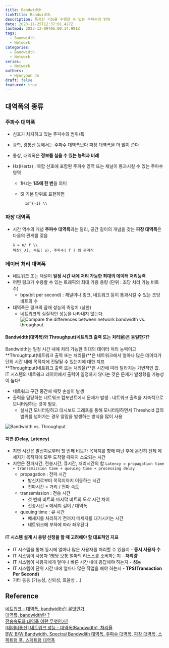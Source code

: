 ```yaml
---
title: Bandwidth
linkTitle: Bandwidth
description: 특정한 기능을 수행할 수 있는 주파수의 범위
date: 2023-11-25T12:37:01.427Z
lastmod: 2023-12-09T06:00:14.991Z
tags:
  - Bandwidth
  - Network
categories:
  - Bandwidth
  - Network
series:
  - Network
authors:
  - Hyunyoun Jo
draft: false
featured: true
---
```


## 대역폭의 종류

### 주파수 대역폭

- 신호가 차지하고 있는 주파수의 범위/폭
- 광학, 광통신 등에서는 주파수 대역폭보다 파장 대역폭을 더 많이 쓴다
- 통상, 대역폭은 **정보를 실을 수 있는 능력과 비례**
- Hz(Hertz) : 복합 신호에 포함된 주파수 영역 또는 채널이 통과시킬 수 있는 주파수 영역

  - 1Hz는 **1초에 한 번**을 의미
  - SI 기본 단위로 표현하면

    ```katex
      1s^{-1} \\
    ```

### 파장 대역폭

- 시간 역수의 개념 **주파수 대역폭**과는 달리, 공간 길이의 개념을 갖는 **파장 대역폭**은 다음의 관계를 갖음

  ```katex
  λ = υ/ f \\
  파장( λ), 속도( υ), 주파수( f ) 의 관계식
  ```

### 데이터 처리 대역폭

- 네트워크 또는 채널이 **일정 시간 내에 처리 가능한 최대의 데이터 처리능력**
- 어떤 링크가 수용할 수 있는 트래픽의 최대 가용 용량 (단위 : 초당 처리 가능 비트 수)
  - bps(bit per second) : 채널이나 링크, 네트워크 등이 통과시킬 수 있는 초당 비트의 수
- 대역폭은 링크의 잠재 성능의 측정치 (상한)
  - 네트워크의 실질적인 성능을 나타내지 않는다.
    ![Compare the differences between network bandwidth vs. throughput.](media/images/network_bandwidth_vs_throughput-f.png "https://www.techtarget.com/searchnetworking/feature/Network-bandwidth-vs-throughput-Whats-the-difference")

#### Bandwidth(대역폭)와 Throughput(네트워크 출력 또는 처리율)은 동일한가?

Bandwidth는 일정 시간 내에 처리 가능한 최대의 데이터 처리 능력이고 **Throughtput(네트워크 출력 또는 처리율)**은 네트워크에서 얼마나 많은 데이터가 단위 시간 내에 목적지에 전달될 수 있는지에 대한 지표  
**Throughtput(네트워크 출력 또는 처리율)**은 시간에 따라 달라지는 가변적인 값.
IT 시스템의 네트워크 레이어에서 출력이 일정하지 않다는 것은 문제가 발생했을 가능성이 높다!

- 네트워크 구간 중간에 패킷 손실이 발생
- 출력을 담당하는 네트워크 컴포넌트에서 문제가 발생
  : 네트워크 출력을 지속적으로 모니터링하는 것이 필요.
  - 실시간 모니터링하고 대시보드 그래프를 통해 모니터링하면서 Threshold 값의 범위를 넘어가는 경우 알람을 발생하는 방식을 많이 사용

![Bandwidth vs. Throughput](media/images/throughput-bandwidth.png "https://obkio.com/blog/network-speed-bandwidth-throughput/")

#### 지연 (Delay, Latency)

- 지연 시간은 발신지로부터 첫 번째 비트가 목적지를 향해 떠난 후에 온전히 전체 메세지가 목적지에 모두 도착할 때까지 소요되는 시간
- 지연은 전파시간, 전송시간, 큐시간, 처리시간의 합
  `Latency = propagation time + transsmission time + queuing time + processing delay`
  - propagation : 전파 시간
    - 발신지로부터 목적지까지 이동하는 시간
    - 전파시간 = 거리 / 전파 속도
  - transsmission : 전송 시간
    - 첫 번째 비트와 마지막 비트의 도착 시간 차이
    - 전송시간 = 메세지 길이 / 대역폭
  - queuing time : 큐 시간
    - 메세지를 처리하기 전까지 메세지를 대기시키는 시간
    - 네트워크에 부하에 따라 좌우된다

#### IT 시스템 설계 시 용량 산정을 할 때 고려해야 할 대표적인 지표

- IT 시스템을 통해 동시에 얼마나 많은 사용자를 처리할 수 있을지 - **동시 사용자 수**
- IT 시스템이 사용자 1명당 보통 얼마의 리소스를 소비하는지 - **처리량**
- IT 시스템이 사용자에게 얼마나 빠른 시간 내에 응답해야 하는지 - **성능**
- IT 시스템이 단위 시간 내에 얼마나 많은 작업을 해야 하는지 - **TPS(Transaction Per Second)**
- 기타 등등 (기능성, 신뢰성, 효율성 ...)

## Reference

[네트워크 - 대역폭, bandwidth란 무엇인가](https://m.blog.naver.com/on21life/221340548735)  
[대역폭, bandwidth란 ?](https://velog.io/@ragnarok_code/%EB%8C%80%EC%97%AD%ED%8F%AD-bandwidth%EB%9E%80)  
[전송속도와 대역폭 이란 무엇인가?](https://trts1004.tistory.com/12109599)  
[[데이터통신] 네트워크 성능 - 대역폭(Bandwidth), 처리율](https://uzun.dev/118)  
[BW, B/W Bandwidth, Spectral Bandwdith 대역폭, 주파수 대역폭, 파장 대역폭, 스펙트럼 폭, 스펙트럼 대역폭](http://www.ktword.co.kr/test/view/view.php?m_temp1=1157)
